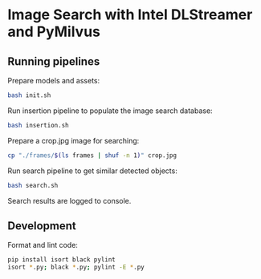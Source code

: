 # Image Search with Intel DLStreamer and PyMilvus

## Running pipelines

Prepare models and assets:

```bash
bash init.sh
```

Run insertion pipeline to populate the image search database:

```bash
bash insertion.sh
```

Prepare a crop.jpg image for searching:

```bash
cp "./frames/$(ls frames | shuf -n 1)" crop.jpg
```

Run search pipeline to get similar detected objects:

```bash
bash search.sh
```

Search results are logged to console.

## Development

Format and lint code:

```bash
pip install isort black pylint
isort *.py; black *.py; pylint -E *.py
```
